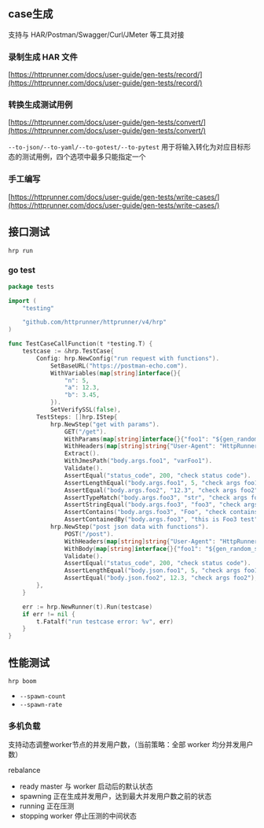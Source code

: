 
## case生成

支持与 HAR/Postman/Swagger/Curl/JMeter 等工具对接

### 录制生成 HAR 文件

[https://httprunner.com/docs/user-guide/gen-tests/record/](https://httprunner.com/docs/user-guide/gen-tests/record/)

### 转换生成测试用例

[https://httprunner.com/docs/user-guide/gen-tests/convert/](https://httprunner.com/docs/user-guide/gen-tests/convert/)

`--to-json/--to-yaml/--to-gotest/--to-pytest` 用于将输入转化为对应目标形态的测试用例，四个选项中最多只能指定一个

### 手工编写

[https://httprunner.com/docs/user-guide/gen-tests/write-cases/](https://httprunner.com/docs/user-guide/gen-tests/write-cases/)

## 接口测试

```shell
hrp run
```

### go test

```go
package tests

import (
	"testing"

	"github.com/httprunner/httprunner/v4/hrp"
)

func TestCaseCallFunction(t *testing.T) {
	testcase := &hrp.TestCase{
		Config: hrp.NewConfig("run request with functions").
			SetBaseURL("https://postman-echo.com").
			WithVariables(map[string]interface{}{
				"n": 5,
				"a": 12.3,
				"b": 3.45,
			}).
			SetVerifySSL(false),
		TestSteps: []hrp.IStep{
			hrp.NewStep("get with params").
				GET("/get").
				WithParams(map[string]interface{}{"foo1": "${gen_random_string($n)}", "foo2": "${max($a, $b)}", "foo3": "Foo3"}).
				WithHeaders(map[string]string{"User-Agent": "HttpRunnerPlus"}).
				Extract().
				WithJmesPath("body.args.foo1", "varFoo1").
				Validate().
				AssertEqual("status_code", 200, "check status code").
				AssertLengthEqual("body.args.foo1", 5, "check args foo1").
				AssertEqual("body.args.foo2", "12.3", "check args foo2").
				AssertTypeMatch("body.args.foo3", "str", "check args foo3 is type string").
				AssertStringEqual("body.args.foo3", "foo3", "check args foo3 case-insensitivity").
				AssertContains("body.args.foo3", "Foo", "check contains ").
				AssertContainedBy("body.args.foo3", "this is Foo3 test", "check contained by"), // notice: request params value will be converted to string
			hrp.NewStep("post json data with functions").
				POST("/post").
				WithHeaders(map[string]string{"User-Agent": "HttpRunnerPlus"}).
				WithBody(map[string]interface{}{"foo1": "${gen_random_string($n)}", "foo2": "${max($a, $b)}"}).
				Validate().
				AssertEqual("status_code", 200, "check status code").
				AssertLengthEqual("body.json.foo1", 5, "check args foo1").
				AssertEqual("body.json.foo2", 12.3, "check args foo2"),
		},
	}

	err := hrp.NewRunner(t).Run(testcase)
	if err != nil {
		t.Fatalf("run testcase error: %v", err)
	}
}
```

## 性能测试

```shell
hrp boom
```

- `--spawn-count`
- `--spawn-rate`

### 多机负载

支持动态调整worker节点的并发用户数，（当前策略：全部 worker 均分并发用户数）

rebalance

- ready		master 与 worker 启动后的默认状态
- spawning	正在生成并发用户，达到最大并发用户数之前的状态
- running	正在压测
- stopping	worker 停止压测的中间状态
